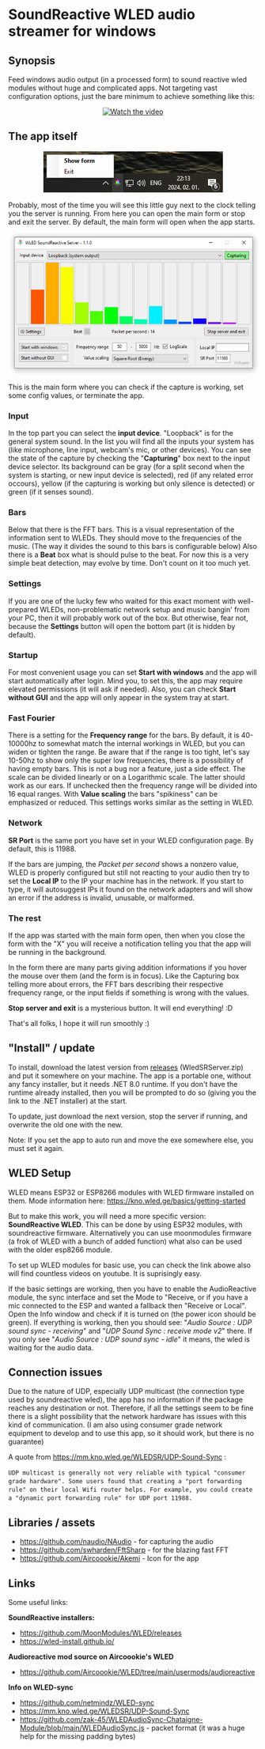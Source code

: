 # SoundReactive WLED audio streamer for windows

## Synopsis

Feed windows audio output (in a processed form) to sound reactive wled modules without huge and complicated apps.  Not targeting vast configuration options, just the bare minimum to achieve something like this:

<div align="center" >
  
[![Watch the video](https://img.youtube.com/vi/uMCMXIF_DOo/hqdefault.jpg)](https://www.youtube.com/embed/uMCMXIF_DOo)

</div>

## The app itself

<div align="center" >

![Main form](assets/Screenshots/SysTray.png)

</div>

Probably,  most of the time you will see this little guy next to the clock telling you the server is running. From here you can open the main form or stop and exit the server.
By default, the main form will open when the app starts.

<div align="center" >

![Main form](assets/Screenshots/Screenshot_5.png)

</div>

This is the main form where you can check if the capture is working, set some config values, or terminate the app.

### Input

In the top part you can select the **input device**. "Loopback" is for the general system sound. In the list you will find all the inputs your system has (like microphone, line input, webcam's mic, or other devices).
You can see the state of the capture by checking the "**Capturing**" box next to the input device selector. Its background can be gray (for a split second when the system is starting, or new input device is selected), red (if any related error occours), yellow (if the capturing is working but only silence is detected) or green (if it senses sound).

### Bars

Below that there is the FFT bars. This is a visual representation of the information sent to WLEDs. They should move to the frequencies of the music. (The way it divides the sound to this bars is configurable below) 
Also there is a **Beat** box what is should pulse to the beat. For now this is a very simple beat detection, may evolve by time. Don't count on it too much yet.

### Settings

If you are one of the lucky few who waited for this exact moment with well-prepared WLEDs, non-problematic network setup and music bangin' from your PC, then it will probably work out of the box. 
But otherwise, fear not, because the **Settings** button will open the bottom part (it is hidden by default).

### Startup

For most convenient usage you can set **Start with windows** and the app will start automatically after login. Mind you, to set this, the app may require elevated permissions (it will ask if needed).
Also, you can check **Start without GUI** and the app will only appear in the system tray at start.

### Fast Fourier

There is a setting for the **Frequency range** for the bars. By default, it is 40-10000hz to somewhat match the internal workings in WLED, but you can widen or tighten the range. Be aware that if the range is too tight, let's say 10-50hz to show only the super low frequencies, there is a possibility of having empty bars. This is not a bug nor a feature, just a side effect.
The scale can be divided linearly or on a Logarithmic scale. The latter should work as our ears. If unchecked then the frequency range will be divided into 16 equal ranges.
With **Value scaling** the bars "spikiness" can be emphasized or reduced. This settings works similar as the setting in WLED.

### Network

**SR Port** is the same port you have set in your WLED configuration page. By default, this is 11988.

If the bars are jumping, the *Packet per second* shows a nonzero value, WLED is properly configured but still not reacting to your audio then try to set the **Local IP** to the IP your machine has in the network. If you start to type, it will autosuggest IPs it found on the network adapters and will show an error if the address is invalid, unusable, or malformed.

### The rest

If the app was started with the main form open, then when you close the form with the "X" you will receive a notification telling you that the app will be running in the background.

In the form there are many parts giving addition informations if you hover the mouse over them (and the form is in focus). Like the Capturing box telling more about errors, the FFT bars describing their respective frequency range, or the input fields if something is wrong with the values.

**Stop server and exit** is a mysterious button. It will end everything! :D

That's all folks, I hope it will run smoothly :)

## "Install" / update

To install, download the latest version from [releases](https://github.com/Victoare/SR-WLED-audio-server-win/releases/latest) (WledSRServer.zip) and put it somewhere on your machine. 
The app is a portable one, without any fancy installer, but it needs .NET 8.0 runtime. If you don't have the runtime already installed, then you will be prompted to do so (giving you the link to the .NET installer) at the start.

To update, just download the next version, stop the server if running, and overwrite the old one with the new.

Note: If you set the app to auto run and move the exe somewhere else, you must set it again.

## WLED Setup

WLED means ESP32 or ESP8266 modules with WLED firmware installed on them. Mode information here: https://kno.wled.ge/basics/getting-started

But to make this work, you will need a more specific version: **SoundReactive WLED**. This can be done by using ESP32 modules, with soundreactive firmware. Alternatively you can use moonmodules firmware (a frok of WLED with a bunch of added function) what also can be used with the older esp8266 module.

To set up WLED modules for basic use, you can check the link abowe also will find countless videos on youtube. It is suprisingly easy. 

If the basic settings are working, then you have to enable the AudioReactive module, the sync interface and set the Mode to "Receive, or if you have a mic connected to the ESP and wanted a fallback then "Receive or Local".
Open the Info window and check if it is turned on (the power icon should be green). If everything is working, then you should see: "*Audio Source : UDP sound sync - receiving*" and "*UDP Sound Sync : receive mode v2*" there.
If you only see "*Audio Source : UDP sound sync - idle*" it means, the wled is waiting for the audio data.

## Connection issues

Due to the nature of UDP, especially UDP multicast (the connection type used by soundreactive wled), the app has no information if the package reaches any destination or not. Therefore, if all the settings seem to be fine there is a slight possibility that the network hardware has issues with this kind of communication. 
(I am also using consumer grade network equipment to develop and to use this app, so it should work, but there is no guarantee)

A quote from https://mm.kno.wled.ge/WLEDSR/UDP-Sound-Sync :

`UDP multicast is generally not very reliable with typical "consumer grade hardware". Some users found that creating a "port forwarding rule" on their local Wifi router helps. For example, you could create a "dynamic port forwarding rule" for UDP port 11988.`

## Libraries / assets
- https://github.com/naudio/NAudio - for capturing the audio
- https://github.com/swharden/FftSharp - for the blazing fast FFT
- https://github.com/Aircoookie/Akemi - Icon for the app

## Links
Some useful links:

**SoundReactive installers:**
- https://github.com/MoonModules/WLED/releases 
- https://wled-install.github.io/ 

**Audioreactive mod source on Aircoookie's WLED**
- https://github.com/Aircoookie/WLED/tree/main/usermods/audioreactive

**Info on WLED-sync**
- https://github.com/netmindz/WLED-sync
- https://mm.kno.wled.ge/WLEDSR/UDP-Sound-Sync
- https://github.com/zak-45/WLEDAudioSync-Chataigne-Module/blob/main/WLEDAudioSync.js - packet format (it was a huge help for the missing padding bytes)
